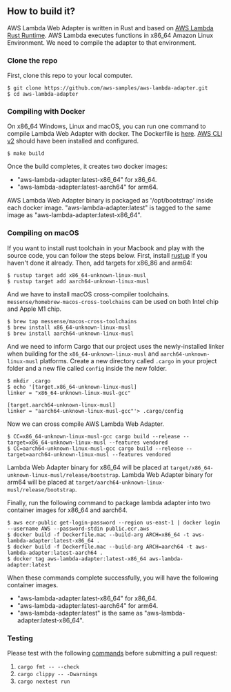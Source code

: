 ## How to build it?

AWS Lambda Web Adapter is written in Rust and based on [AWS Lambda Rust Runtime](https://github.com/awslabs/aws-lambda-rust-runtime).
AWS Lambda executes functions in x86_64 Amazon Linux Environment. We need to compile the adapter to that environment.

### Clone the repo

First, clone this repo to your local computer.

```shell
$ git clone https://github.com/aws-samples/aws-lambda-adapter.git
$ cd aws-lambda-adapter
```

### Compiling with Docker
On x86_64 Windows, Linux and macOS, you can run one command to compile Lambda Web Adapter with docker.
The Dockerfile is [here](../Dockerfile). [AWS CLI v2](https://docs.aws.amazon.com/cli/latest/userguide/install-cliv2.html) should have been installed and configured.

```shell
$ make build
```

Once the build completes, it creates two docker images:
- "aws-lambda-adapter:latest-x86_64" for x86_64.
- "aws-lambda-adapter:latest-aarch64" for arm64.

AWS Lambda Web Adapter binary is packaged as '/opt/bootstrap' inside each docker image. "aws-lambda-adapter:latest" is tagged to the same image as "aws-lambda-adapter:latest-x86_64".

### Compiling on macOS

If you want to install rust toolchain in your Macbook and play with the source code, you can follow the steps below.
First, install [rustup](https://rustup.rs/) if you haven't done it already. Then, add targets for x86_86 and arm64:

```shell
$ rustup target add x86_64-unknown-linux-musl
$ rustup target add aarch64-unknown-linux-musl
```

And we have to install macOS cross-compiler toolchains. `messense/homebrew-macos-cross-toolchains` can be used on both Intel chip and Apple M1 chip.

```shell
$ brew tap messense/macos-cross-toolchains
$ brew install x86_64-unknown-linux-musl
$ brew install aarch64-unknown-linux-musl
```

And we need to inform Cargo that our project uses the newly-installed linker when building for the `x86_64-unknown-linux-musl` and `aarch64-unknown-linux-musl` platforms.
Create a new directory called `.cargo` in your project folder and a new file called `config` inside the new folder.

```shell
$ mkdir .cargo
$ echo '[target.x86_64-unknown-linux-musl]
linker = "x86_64-unknown-linux-musl-gcc"

[target.aarch64-unknown-linux-musl] 
linker = "aarch64-unknown-linux-musl-gcc"'> .cargo/config
```

Now we can cross compile AWS Lambda Web Adapter.

```shell
$ CC=x86_64-unknown-linux-musl-gcc cargo build --release --target=x86_64-unknown-linux-musl --features vendored
$ CC=aarch64-unknown-linux-musl-gcc cargo build --release --target=aarch64-unknown-linux-musl --features vendored
```

Lambda Web Adapter binary for x86_64 will be placed at `target/x86_64-unknown-linux-musl/release/bootstrap`.
Lambda Web Adapter binary for arm64 will be placed at `target/aarch64-unknown-linux-musl/release/bootstrap`.

Finally, run the following command to package lambda adapter into two container images for x86_64 and aarch64.

```shell
$ aws ecr-public get-login-password --region us-east-1 | docker login --username AWS --password-stdin public.ecr.aws
$ docker build -f Dockerfile.mac --build-arg ARCH=x86_64 -t aws-lambda-adapter:latest-x86_64 .
$ docker build -f Dockerfile.mac --build-arg ARCH=aarch64 -t aws-lambda-adapter:latest-aarch64 .
$ docker tag aws-lambda-adapter:latest-x86_64 aws-lambda-adapter:latest
```

When these commands complete successfully, you will have the following container images.

- "aws-lambda-adapter:latest-x86_64" for x86_64.
- "aws-lambda-adapter:latest-aarch64" for arm64.
- "aws-lambda-adapter:latest" is the same as "aws-lambda-adapter:latest-x86_64".

### Testing

Please test with the following [commands](https://github.com/awslabs/aws-lambda-web-adapter/blob/ff2dc8bddd968e74d7dc2ec56a249c56e5a3c5a7/.github/workflows/pipeline.yaml#L46-L49) before submitting a pull request:
1. `cargo fmt -- --check`
1. `cargo clippy -- -Dwarnings`
1. `cargo nextest run`
